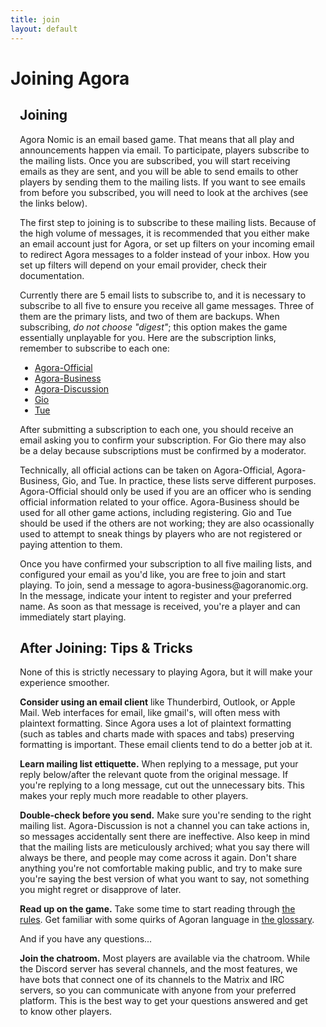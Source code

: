 ```yaml
---
title: join
layout: default
---
```


<div id="Welcome" class="content">
<h1>Joining Agora</h1>
<div class="col-content" style="padding-left:3%; padding-right:3%">
<h2>Joining</h2>
<p>Agora Nomic is an email based game. That means that all play and announcements happen via email. To participate, players subscribe to the mailing lists. Once you are subscribed, you will start receiving emails as they are sent, and you will be able to send emails to other players by sending them to the mailing lists. If you want to see emails from before you subscribed, you will need to look at the archives (see the links below).</p>

<p>The first step to joining is to subscribe to these mailing lists. Because of the high volume of messages, it is recommended that you either make an email account just for Agora, or set up filters on your incoming email to redirect Agora messages to a folder instead of your inbox. How you set up filters will depend on your email provider, check their documentation.</p>

<p>Currently there are 5 email lists to subscribe to, and it is necessary to subscribe to all five to ensure you receive all game messages. Three of them are the primary lists, and two of them are backups. When subscribing, <em>do not choose "digest"</em>; this option makes the game essentially unplayable for you. Here are the subscription links, remember to subscribe to each one:<p>

<ul>
    <li><a href="http://www.agoranomic.org/cgi-bin/mailman/listinfo/agora-official">Agora-Official</a></li>
    <li><a href="http://www.agoranomic.org/cgi-bin/mailman/listinfo/agora-business">Agora-Business</a></li>
    <li><a href="http://www.agoranomic.org/cgi-bin/mailman/listinfo/agora-discussion">Agora-Discussion</a></li>
    <li><a href="https://agoranomic.groups.io/g/main/join">Gio</a></li>
    <li><a href="https://listserver.tue.nl/mailman/listinfo/agora">Tue</a></li>
</ul>

<p>After submitting a subscription to each one, you should receive an email asking you to confirm your subscription. For Gio there may also be a delay because subscriptions must be confirmed by a moderator.<p>

<p>Technically, all official actions can be taken on Agora-Official, Agora-Business, Gio, and Tue. In practice, these lists serve different purposes. Agora-Official should only be used if you are an officer who is sending official information related to your office. Agora-Business should be used for all other game actions, including registering. Gio and Tue should be used if the others are not working; they are also ocassionally used to attempt to sneak things by players who are not registered or paying attention to them.</p>

<p>Once you have confirmed your subscription to all five mailing lists, and configured your email as you'd like, you are free to join and start playing. To join, send a message to agora-business@agoranomic.org. In the message, indicate your intent to register and your preferred name. As soon as that message is received, you're a player and can immediately start playing.</p>

<h2>After Joining: Tips & Tricks</h2>

<p>None of this is strictly necessary to playing Agora, but it will make your experience smoother.</p>

<p><b>Consider using an email client</b> like Thunderbird, Outlook, or Apple Mail. Web interfaces for email, like gmail's, will often mess with plaintext formatting. Since Agora uses a lot of plaintext formatting (such as tables and charts made with spaces and tabs) preserving formatting is important. These email clients tend to do a better job at it.</p>

<p><b>Learn mailing list ettiquette.</b> When replying to a message, put your reply below/after the relevant quote from the original message. If you're replying to a long message, cut out the unnecessary bits. This makes your reply much more readable to other players.</p>

<p><b>Double-check before you send.</b> Make sure you're sending to the right mailing list. Agora-Discussion is not a channel you can take actions in, so messages accidentally sent there are ineffective. Also keep in mind that the mailing lists are meticulously archived; what you say there will always be there, and people may come across it again. Don't share anything you're not comfortable making public, and try to make sure you're saying the best version of what you want to say, not something you might regret or disapprove of later.

<p><b>Read up on the game.</b> Take some time to start reading through <a href="ruleset">the rules</a>. Get familiar with some quirks of Agoran language in <a href="glossary">the glossary</a>.</p> And if you have any questions...

<p><b>Join the chatroom.</b> Most players are available via the chatroom. While the Discord server has several channels, and the most features, we have bots that connect one of its channels to the Matrix and IRC servers, so you can communicate with anyone from your preferred platform. This is the best way to get your questions answered and get to know other players.</p>

</div>
